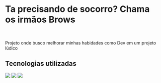 <h1> Ta precisando de socorro? Chama os irmãos Brows </h1>
<br>
<p>Projeto onde busco melhorar minhas habidades como Dev em um projeto lúdico</p>
<h2>Tecnologias utilizadas </h2>
<img src="https://img.shields.io/badge/HTML-239120?style=for-the-badge&logo=html5&logoColor=white">
<img src="https://img.shields.io/badge/CSS-239120?&style=for-the-badge&logo=css3&logoColor=white">
<img src="https://img.shields.io/badge/JavaScript-F7DF1E?style=for-the-badge&logo=javascript&logoColor=black" >
